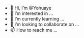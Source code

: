 - 👋 Hi, I’m @Yohuaye
- 👀 I’m interested in ...
- 🌱 I’m currently learning ...
- 💞️ I’m looking to collaborate on ...
- 📫 How to reach me ...

<!---
Yohuaye/Yohuaye is a ✨ special ✨ repository because its `README.md` (this file) appears on your GitHub profile.
You can click the Preview link to take a look at your changes.
--->
